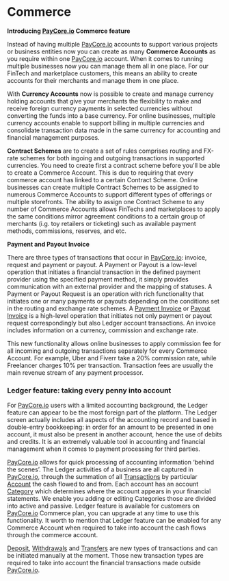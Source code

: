 # Commerce


**Introducing <a href="http://paycore.io/" target="_blank" rel="noopener">PayCore.io</a> Commerce feature**

Instead of having multiple <a href="http://paycore.io/" target="_blank" rel="noopener">PayCore.io</a> accounts to support various projects or business entities now you can create as many  **Commerce Accounts**  as you require within one <a href="http://paycore.io/" target="_blank" rel="noopener">PayCore.io</a> account. When it comes to running multiple businesses now you can manage them all in one place. For our FinTech and marketplace customers, this means an ability to create accounts for their merchants and manage them in one place.

With  **Currency Accounts**  now is possible to create and manage currency holding accounts that give your merchants the flexibility to make and receive foreign currency payments in selected currencies without converting the funds into a base currency. For online businesses, multiple currency accounts enable to support billing in multiple currencies and consolidate transaction data made in the same currency for accounting and financial management purposes.

**Contract Schemes**  are to create a set of rules comprises routing and FX-rate schemes for both ingoing and outgoing transactions in supported currencies. You need to create first a contract scheme before you'll be able to create a Commerce Account. This is due to requiring that every commerce account has linked to a certain Contract Scheme. Online businesses can create multiple Contract Schemes to be assigned to numerous Commerce Accounts to support different types of offerings or multiple storefronts. The ability to assign one Contract Scheme to any number of Commerce Accounts allows FinTechs and marketplaces to apply the same conditions mirror agreement conditions to a certain group of merchants (i.g. toy retailers or ticketing) such as available payment methods, commissions, reserves, and etc.

**Payment and Payout Invoice**

There are three types of transactions that occur in  <a href="http://paycore.io/" target="_blank" rel="noopener">PayCore.io</a>: invoice, request and payment or payout. A Payment or Payout is a low-level operation that initiates a financial transaction in the defined payment provider using the specified payment method, it simply provides communication with an external provider and the mapping of statuses. A Payment or Payout Request is an operation with rich functionality that initiates one or many payments or payouts depending on the conditions set in the routing and exchange rate schemes. A  [Payment Invoice](https://dashboard.paycore.io/operations/payment-invoices)  or  [Payout Invoice](https://dashboard.paycore.io/operations/payout-invoices)  is a high-level operation that initiates not only payment or payout request correspondingly but also Ledger account transactions. An invoice includes information on a currency, commission and exchange rate.

This new functionality allows online businesses to apply commission fee for all incoming and outgoing transactions separately for every Commerce Account. For example, Uber and Fiverr take a 20% commission rate, while Freelancer charges 10% per transaction. Transaction fees are usually the main revenue stream of any payment processor.

### Ledger feature: taking every penny into account

For  [PayCore.io](http://paycore.io/) users with a limited accounting background, the Ledger feature can appear to be the most foreign part of the platform. The Ledger screen actually includes all aspects of the accounting record and based in double-entry bookkeeping: in order for an amount to be presented in one account, it must also be present in another account, hence the use of debits and credits. It is an extremely valuable tool in accounting and financial management when it comes to payment processing for third parties.

[PayCore.io](http://paycore.io/) allows for quick processing of accounting information ‘behind the scenes’. The Ledger activities of a business are all captured in  [PayCore.io](http://paycore.io/), through the summation of all  [Transactions](https://dashboard.paycore.io/ledger/accounts) by particular [Account](https://dashboard.paycore.io/ledger/categories) the cash flowed to and from. Each account has an account  [Category](https://dashboard.paycore.io/ledger/categories) which determines where the account appears in your financial statements. We enable you adding or editing Categories those are divided into active and passive. Ledger feature is available for customers on [PayCore.io](http://paycore.io/) Commerce plan, you can upgrade at any time to use this functionality. It worth to mention that Ledger feature can be enabled for any Commerce Account when required to take into account the cash flows through the commerce account.

[Deposit](https://dashboard.paycore.io/operations/deposits), [Withdrawals](https://dashboard.paycore.io/operations/withdrawals) and [Transfers](https://dashboard.paycore.io/operations/transfers) are new types of transactions and can be initiated manually at the moment. Those new transaction types are required to take into account the financial transactions made outside  [PayCore.io](http://paycore.io/).